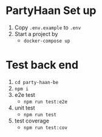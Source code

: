 # PartyHaan Set up
1. Copy `.env.example` to `.env`
2. Start a project by
   -  `docker-compose up`

# Test back end
1. `cd party-haan-be`
2. `npm i`
3. e2e test
   - `npm run test:e2e`
4. unit test
   - `npm run test`
5. test coverage
   - `npm run test:cov`